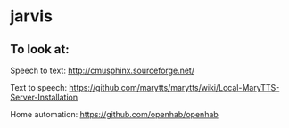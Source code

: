 # jarvis

To look at:
---
Speech to text:
http://cmusphinx.sourceforge.net/


Text to speech:
https://github.com/marytts/marytts/wiki/Local-MaryTTS-Server-Installation


Home automation:
https://github.com/openhab/openhab